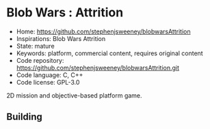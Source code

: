 # Blob Wars : Attrition

- Home: https://github.com/stephenjsweeney/blobwarsAttrition
- Inspirations: Blob Wars Attrition
- State: mature
- Keywords: platform, commercial content, requires original content
- Code repository: https://github.com/stephenjsweeney/blobwarsAttrition.git
- Code language: C, C++
- Code license: GPL-3.0

2D mission and objective-based platform game.

## Building
